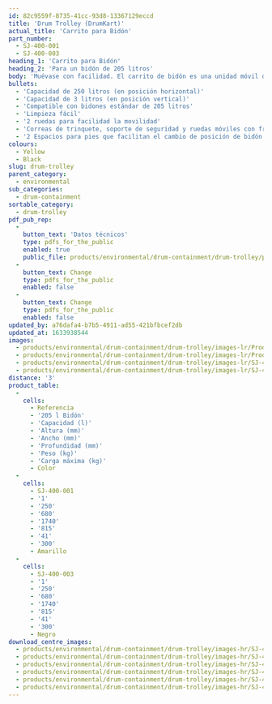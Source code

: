 ```yaml
---
id: 82c9559f-8735-41cc-93d8-13367129eccd
title: 'Drum Trolley (DrumKart)'
actual_title: 'Carrito para Bidón'
part_number:
  - SJ-400-001
  - SJ-400-003
heading_1: 'Carrito para Bidón'
heading_2: 'Para un bidón de 205 litros'
body: 'Muévase con facilidad. El carrito de bidón es una unidad móvil de dispensado para un bidón de 205 litros'
bullets:
  - 'Capacidad de 250 litros (en posición horizontal)'
  - 'Capacidad de 3 litros (en posición vertical)'
  - 'Compatible con bidones estándar de 205 litros'
  - 'Limpieza fácil'
  - '2 ruedas para facilidad la movilidad'
  - 'Correas de trinquete, soporte de seguridad y ruedas móviles con freno'
  - '2 Espacios para pies que facilitan el cambio de posición de bidón'
colours:
  - Yellow
  - Black
slug: drum-trolley
parent_category:
  - environmental
sub_categories:
  - drum-containment
sortable_category:
  - drum-trolley
pdf_pub_rep:
  -
    button_text: 'Datos técnicos'
    type: pdfs_for_the_public
    enabled: true
    public_file: products/environmental/drum-containment/drum-trolley/pdf-lr/EV-Drum-Trolley-TD_ES.pdf
  -
    button_text: Change
    type: pdfs_for_the_public
    enabled: false
  -
    button_text: Change
    type: pdfs_for_the_public
    enabled: false
updated_by: a76dafa4-b7b5-4911-ad55-421bfbcef2db
updated_at: 1633938544
images:
  - products/environmental/drum-containment/drum-trolley/images-lr/Product_Image_776x776_(518x518_focus_area)-SJ-400-001_02.jpg
  - products/environmental/drum-containment/drum-trolley/images-lr/Product_Image_776x776_(518x518_focus_area)-SJ-400-001_01.jpg
  - products/environmental/drum-containment/drum-trolley/images-lr/SJ-400-003_02.jpg
  - products/environmental/drum-containment/drum-trolley/images-lr/SJ-400-003_01.jpg
distance: '3'
product_table:
  -
    cells:
      - Referencia
      - '205 l Bidón'
      - 'Capacidad (l)'
      - 'Altura (mm)'
      - 'Ancho (mm)'
      - 'Profundidad (mm)'
      - 'Peso (kg)'
      - 'Carga máxima (kg)'
      - Color
  -
    cells:
      - SJ-400-001
      - '1'
      - '250'
      - '680'
      - '1740'
      - '815'
      - '41'
      - '300'
      - Amarillo
  -
    cells:
      - SJ-400-003
      - '1'
      - '250'
      - '680'
      - '1740'
      - '815'
      - '41'
      - '300'
      - Negro
download_centre_images:
  - products/environmental/drum-containment/drum-trolley/images-hr/SJ-400-001_04.jpg
  - products/environmental/drum-containment/drum-trolley/images-hr/SJ-400-001_05.jpg
  - products/environmental/drum-containment/drum-trolley/images-hr/SJ-400-001_06.jpg
  - products/environmental/drum-containment/drum-trolley/images-hr/SJ-400-003_01.jpg
  - products/environmental/drum-containment/drum-trolley/images-hr/SJ-400-003_02.jpg
  - products/environmental/drum-containment/drum-trolley/images-hr/SJ-400-003_03.jpg
---
```

